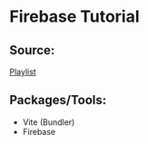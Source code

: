 # Firebase Tutorial

## Source:

[Playlist](https://www.youtube.com/playlist?list=PL4cUxeGkcC9jERUGvbudErNCeSZHWUVlb)

## Packages/Tools:

- Vite (Bundler)
- Firebase
